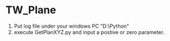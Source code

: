 # TW_Plane
1. Put log file under your windows PC "D:\Python"
2. execute GetPlanXYZ.py and input a postive or zero parameter.
